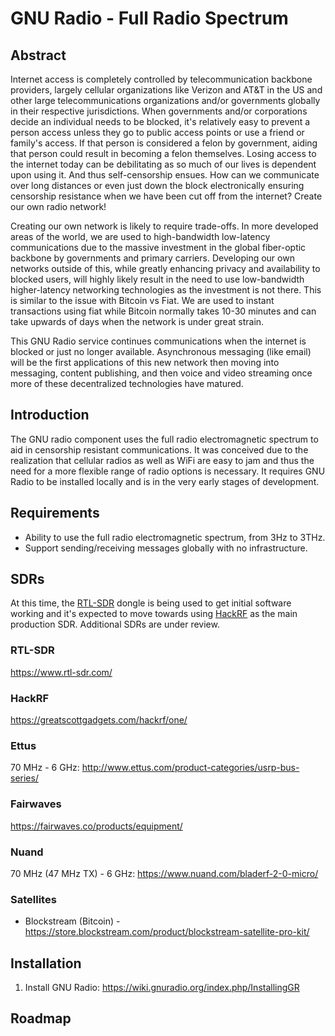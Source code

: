 # GNU Radio - Full Radio Spectrum

## Abstract
Internet access is completely controlled by telecommunication backbone providers, largely cellular organizations like Verizon and AT&T in the
US and other large telecommunications organizations and/or governments globally in their respective jurisdictions. When
governments and/or corporations decide an individual needs to be blocked, it's relatively easy to prevent a person access
unless they go to public access points or use a friend or family's access. If that person is considered a felon by government,
aiding that person could result in becoming a felon themselves. Losing access to the internet today can be debilitating
as so much of our lives is dependent upon using it. And thus self-censorship ensues. How can we communicate over long
distances or even just down the block electronically ensuring censorship resistance when we have been cut off from
the internet? Create our own radio network!

Creating our own network is likely to require trade-offs. In more developed areas of the world, we are used to high-bandwidth
low-latency communications due to the massive investment in the global fiber-optic backbone by governments and primary
carriers. Developing our own networks outside of this, while greatly enhancing privacy and availability to blocked users,
will highly likely result in the need to use low-bandwidth higher-latency networking technologies as the investment is
not there. This is similar to the issue with Bitcoin vs Fiat. We are used to instant transactions using fiat while Bitcoin
normally takes 10-30 minutes and can take upwards of days when the network is under great strain.

This GNU Radio service continues communications when the internet is blocked
or just no longer available. Asynchronous messaging (like email) will be the first applications of this new network then
moving into messaging, content publishing, and then voice and video streaming once more of these decentralized
technologies have matured.

## Introduction
The GNU radio component uses the full radio electromagnetic spectrum to aid in censorship resistant communications.
It was conceived due to the realization that cellular radios as well as WiFi are easy to jam and thus the need
for a more flexible range of radio options is necessary.
It requires GNU Radio to be installed locally and is in the very early stages of development.

## Requirements

* Ability to use the full radio electromagnetic spectrum, from 3Hz to 3THz.
* Support sending/receiving messages globally with no infrastructure.

## SDRs
At this time, the [RTL-SDR](https://www.rtl-sdr.com/) dongle is being used to get initial software working and
it's expected to move towards using [HackRF](https://greatscottgadgets.com/hackrf/one/)
as the main production SDR. Additional SDRs are under review.

### RTL-SDR
https://www.rtl-sdr.com/

### HackRF
https://greatscottgadgets.com/hackrf/one/

### Ettus
70 MHz - 6 GHz: http://www.ettus.com/product-categories/usrp-bus-series/

### Fairwaves
https://fairwaves.co/products/equipment/

### Nuand
70 MHz (47 MHz TX) - 6 GHz: https://www.nuand.com/bladerf-2-0-micro/

### Satellites
* Blockstream (Bitcoin) - https://store.blockstream.com/product/blockstream-satellite-pro-kit/

## Installation
1. Install GNU Radio: https://wiki.gnuradio.org/index.php/InstallingGR

## Roadmap


